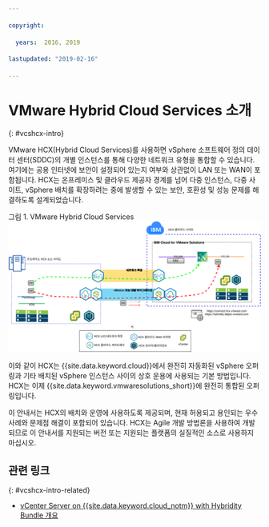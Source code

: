 ```yaml
---

copyright:

  years:  2016, 2019

lastupdated: "2019-02-16"

---
```


# VMware Hybrid Cloud Services 소개
{: #vcshcx-intro}

VMware HCX(Hybrid Cloud Services)를 사용하면 vSphere 소프트웨어 정의 데이터 센터(SDDC)의 개별 인스턴스를 통해 다양한 네트워크 유형을 통합할 수 있습니다. 여기에는 공용 인터넷에 보안이 설정되어 있는지 여부와 상관없이 LAN 또는 WAN이 포함됩니다. HCX는 온프레미스 및 클라우드 제공자 경계를 넘어 다중 인스턴스, 다중 사이트, vSphere 배치를 확장하려는 중에 발생할 수 있는 보안, 호환성 및 성능 문제를 해결하도록 설계되었습니다.

그림 1. VMware Hybrid Cloud Services
![VMware Hybrid Cloud Services](vcshcx.svg)

이와 같이 HCX는 {{site.data.keyword.cloud}}에서 완전히 자동화된 vSphere 오퍼링과 기타 배치된 vSphere 인스턴스 사이의 상호 운용에 사용되는 기본 방법입니다. HCX는 이제 {{site.data.keyword.vmwaresolutions_short}}에 완전히 통합된 오퍼링입니다.

이 안내서는 HCX의 배치와 운영에 사용하도록 제공되며, 현재 허용되고 용인되는 우수 사례와 문제점 해결이 포함되어 있습니다. HCX는 Agile 개발 방법론을 사용하여 개발되므로 이 안내서를 지원되는 버전 또는 지원되는 플랫폼의 실질적인 소스로 사용하지 마십시오.

## 관련 링크
{: #vcshcx-intro-related}

* [vCenter Server on {{site.data.keyword.cloud_notm}} with Hybridity Bundle 개요](/docs/services/vmwaresolutions/archiref/vcs/vcs-hybridity-intro.html)   
